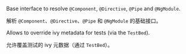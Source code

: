 Base interface to resolve `@Component`, `@Directive`, `@Pipe` and `@NgModule`.

解析 `@Component`、`@Directive`、`@Pipe` 和 `@NgModule` 的基础接口。

Allows to override ivy metadata for tests \(via the `TestBed`\).

允许覆盖测试的 ivy 元数据（通过 `TestBed`）。